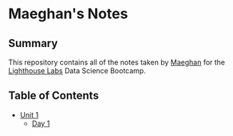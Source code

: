 # Maeghan's Notes  


## Summary

This repository contains all of the notes taken by [Maeghan](https://github.com/Ruarrii) for the [Lighthouse Labs](https://www.lighthouselabs.ca/) Data Science Bootcamp.


## Table of Contents

* [Unit 1](/Unit_1/)
    * [Day 1](/Unit_1/Day_1/)

